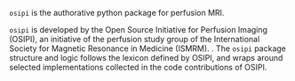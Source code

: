 `osipi` is the authorative python package for perfusion MRI. 

`osipi` is developed by the Open Source Initiative for Perfusion Imaging (OSIPI), an initiative of the perfusion study group of the International Society for Magnetic Resonance in Medicine (ISMRM).
.
The `osipi` package structure and logic follows the lexicon defined by OSIPI, and wraps around selected implementations collected in the code contributions of OSIPI.






